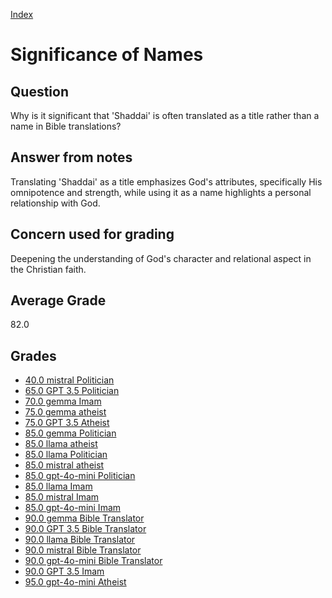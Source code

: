 
[Index](../../index.md)
# Significance of Names
## Question
Why is it significant that 'Shaddai' is often translated as a title rather than a name in Bible translations?

## Answer from notes
Translating 'Shaddai' as a title emphasizes God's attributes, specifically His omnipotence and strength, while using it as a name highlights a personal relationship with God.

## Concern used for grading
Deepening the understanding of God's character and relational aspect in the Christian faith.

## Average Grade
82.0

## Grades
 * [40.0 mistral Politician](../answers/mistral_Politician/Significance_of_Names.md)
 * [65.0 GPT 3.5 Politician](../answers/GPT_3.5_Politician/Significance_of_Names.md)
 * [70.0 gemma Imam](../answers/gemma_Imam/Significance_of_Names.md)
 * [75.0 gemma atheist](../answers/gemma_atheist/Significance_of_Names.md)
 * [75.0 GPT 3.5 Atheist](../answers/GPT_3.5_Atheist/Significance_of_Names.md)
 * [85.0 gemma Politician](../answers/gemma_Politician/Significance_of_Names.md)
 * [85.0 llama atheist](../answers/llama_atheist/Significance_of_Names.md)
 * [85.0 llama Politician](../answers/llama_Politician/Significance_of_Names.md)
 * [85.0 mistral atheist](../answers/mistral_atheist/Significance_of_Names.md)
 * [85.0 gpt-4o-mini Politician](../answers/gpt-4o-mini_Politician/Significance_of_Names.md)
 * [85.0 llama Imam](../answers/llama_Imam/Significance_of_Names.md)
 * [85.0 mistral Imam](../answers/mistral_Imam/Significance_of_Names.md)
 * [85.0 gpt-4o-mini Imam](../answers/gpt-4o-mini_Imam/Significance_of_Names.md)
 * [90.0 gemma Bible Translator](../answers/gemma_Bible_Translator/Significance_of_Names.md)
 * [90.0 GPT 3.5 Bible Translator](../answers/GPT_3.5_Bible_Translator/Significance_of_Names.md)
 * [90.0 llama Bible Translator](../answers/llama_Bible_Translator/Significance_of_Names.md)
 * [90.0 mistral Bible Translator](../answers/mistral_Bible_Translator/Significance_of_Names.md)
 * [90.0 gpt-4o-mini Bible Translator](../answers/gpt-4o-mini_Bible_Translator/Significance_of_Names.md)
 * [90.0 GPT 3.5 Imam](../answers/GPT_3.5_Imam/Significance_of_Names.md)
 * [95.0 gpt-4o-mini Atheist](../answers/gpt-4o-mini_Atheist/Significance_of_Names.md)
